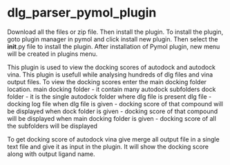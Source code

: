 # dlg_parser_pymol_plugin
Download all the files or zip file.
Then install the plugin.
To install the plugin, goto plugin manager in pymol and click install new plugin.
Then select the __init__.py file to install the plugin.
After installation of Pymol plugin, new menu will be created in plugins menu.

This plugin is used to view the docking scores of autodock and autodock vina.
This plugin is usefull while analysing hundreds of dlg files and vina output files.
To view the docking scores enter the main docking folder location.
        main docking folder - it contain many autodock subfolders 
        dock folder         - it is the single autodock folder where dlg file is present
        dlg file            -  docking log file
when dlg file is given      - docking score of that compound will be displayed
when dock folder is given   - docking score of that compound will be displayed
when main docking folder is given - docking score of all the subfolders will be displayed

To get docking score of autodock vina give merge all output file in a single text file and give it as input in the plugin. It will show the docking score along with output ligand name.